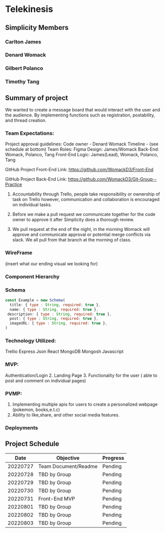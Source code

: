 # Telekinesis

## Simplicity Members


### Carlton James
### Denard Womack
### Gilbert Polanco
### Timothy Tang 

## Summary of project
We wanted to create a message board that would interact with the user and the audience. By implementing functions such as registration, postability, and thread creation.
### Team Expectations:

Project approval guidelines:
Code owner - Denard Womack
Timeline - (see schedule at bottom)
Team Roles:
 Figma Design: James/Womack
 Back-End: Womack, Polanco, Tang
 Front-End Logic: James(Lead), Womack, Polanco, Tang
 

GitHub Project Front-End Link: https://github.com/WomackD3/Front-End

 GitHub Project Back-End Link: https://github.com/WomackD3/Git-Group--Practice 



1. Accountability through Trello, people take responsibility or ownership of task on Trello however, communication and collaboration is encouraged on individual tasks.

2. Before we make a pull request we communicate together for the code owner to approve it after Simplicity does a thorough review.

3. We pull request at the end of the night, in the morning Womack will approve and communicate approval or potential merge conflicts via slack.  We all pull from that branch at the morning of class.


### WireFrame

(insert what our ending visual we looking for)

### Component Hierarchy


###  Schema

``` javascript
const Example = new Schema(
  title: { type : String, required: true },
  name: { type : String, required: true },
 description: { type : String, required: true },
  post: { type : String, required: true },
  imageURL: { type : String, required: true },
)
```
### Technology Utilized:

Trellio
Express
Json
React
MongoDB
Mongosh
Javascript


### MVP:

Authentication/Login
 2.   Landing Page
 3.  Functionality for the user ( able to post and comment on individual pages)

### PVMP:
1. Implementing multiple apis for users to create a personalized webpage (pokemon, books,e.t.c)
2.  Ability to like,share, and other social media features.


### Deployments

## Project Schedule
| Date| Objective| Progress|
|-----|----------|---------|
|20220727|Team Document/Readme|Pending|
|20220728|TBD by Group|Pending|
|20220729|TBD by Group|Pending|
|20220730|TBD by Group|Pending|
|20220731|Front-End MVP|Pending|
|20220801|TBD by Group|Pending|
|20220802|TBD by Group|Pending|
|20220803|TBD by Group|Pending|




